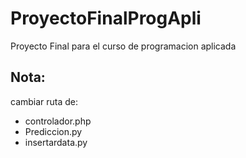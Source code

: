 # ProyectoFinalProgApli
 Proyecto Final para el curso de programacion aplicada

 ## Nota:
 cambiar ruta de:
- controlador.php
- Prediccion.py
- insertardata.py
